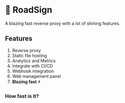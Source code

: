 # 🚦 RoadSign

A blazing fast reverse proxy with a lot of shining features.

## Features

1. Reverse proxy
2. Static file hosting
3. Analytics and Metrics
4. Integrate with CI/CD
5. Webhook integration
6. Web management panel
7. **Blazing fast ⚡**

### How fast is it?